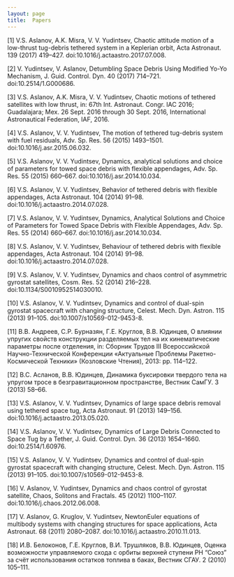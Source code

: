 ```yaml
---
layout: page
title:  Papers
---
```


[1] V.S. Aslanov, A.K. Misra, V. V. Yudintsev, Chaotic attitude motion of a low-thrust tug-debris tethered system in a Keplerian orbit, Acta Astronaut. 139 (2017) 419–427. doi:10.1016/j.actaastro.2017.07.008.

[2] V. Yudintsev, V. Aslanov, Detumbling Space Debris Using Modified Yo-Yo Mechanism, J. Guid. Control. Dyn. 40 (2017) 714–721. doi:10.2514/1.G000686.

[3] V.S. Aslanov, A.K. Misra, V. V. Yudintsev, Chaotic motions of tethered satellites with low thrust, in: 67th Int. Astronaut. Congr. IAC 2016; Guadalajara; Mex. 26 Sept. 2016 through 30 Sept. 2016, International Astronautical Federation, IAF, 2016.

[4] V.S. Aslanov, V. V. Yudintsev, The motion of tethered tug-debris system with fuel residuals, Adv. Sp. Res. 56 (2015) 1493–1501. doi:10.1016/j.asr.2015.06.032.

[5] V.S. Aslanov, V. V. Yudintsev, Dynamics, analytical solutions and choice of parameters for towed space debris with flexible appendages, Adv. Sp. Res. 55 (2015) 660–667. doi:10.1016/j.asr.2014.10.034.

[6] V.S. Aslanov, V. V. Yudintsev, Behavior of tethered debris with flexible appendages, Acta Astronaut. 104 (2014) 91–98. doi:10.1016/j.actaastro.2014.07.028.

[7] V.S. Aslanov, V. V. Yudintsev, Dynamics, Analytical Solutions and Choice of Parameters for Towed Space Debris with Flexible Appendages, Adv. Sp. Res. 55 (2014) 660–667. doi:10.1016/j.asr.2014.10.034.

[8] V.S. Aslanov, V. V. Yudintsev, Behaviour of tethered debris with flexible appendages, Acta Astronaut. 104 (2014) 91–98. doi:10.1016/j.actaastro.2014.07.028.

[9] V.S. Aslanov, V. V. Yudintsev, Dynamics and chaos control of asymmetric gyrostat satellites, Cosm. Res. 52 (2014) 216–228. doi:10.1134/S0010952514030010.

[10] V.S. Aslanov, V. V. Yudintsev, Dynamics and control of dual-spin gyrostat spacecraft with changing structure, Celest. Mech. Dyn. Astron. 115 (2013) 91–105. doi:10.1007/s10569-012-9453-8.

[11] В.В. Андреев, С.Р. Бурназян, Г.Е. Круглов, В.В. Юдинцев, О влиянии упругих свойств конструкции разделяемых тел на их кинематические параметры после отделения, in: Сборник Трудов III Всероссийской Научно-Технической Конференции «Актуальные Проблемы Ракетно-Космической Техники» (Козловские Чтения), 2013: pp. 114–122.

[12] B.C. Асланов, B.B. Юдинцев, Динамика буксировки твердого тела на упругом тросе в безгравитационном пространстве, Вестник СамГУ. 3 (2013) 58–66.

[13] V.S. Aslanov, V. V. Yudintsev, Dynamics of large space debris removal using tethered space tug, Acta Astronaut. 91 (2013) 149–156. doi:10.1016/j.actaastro.2013.05.020.

[14] V.S. Aslanov, V. V. Yudintsev, Dynamics of Large Debris Connected to Space Tug by a Tether, J. Guid. Control. Dyn. 36 (2013) 1654–1660. doi:10.2514/1.60976.

[15] V.S. Aslanov, V. V. Yudintsev, Dynamics and control of dual-spin gyrostat spacecraft with changing structure, Celest. Mech. Dyn. Astron. 115 (2013) 91–105. doi:10.1007/s10569-012-9453-8.

[16] V. Aslanov, V. Yudintsev, Dynamics and chaos control of gyrostat satellite, Chaos, Solitons and Fractals. 45 (2012) 1100–1107. doi:10.1016/j.chaos.2012.06.008.

[17] V. Aslanov, G. Kruglov, V. Yudintsev, NewtonEuler equations of multibody systems with changing structures for space applications, Acta Astronaut. 68 (2011) 2080–2087. doi:10.1016/j.actaastro.2010.11.013.

[18] И.В. Белоконов, Г.E. Круглов, В.И. Трушляков, B.B. Юдинцев, Оценка возможности управляемого схода с орбиты верхней ступени РН “Союз” за счёт использования остатков топлива в баках, Вестник СГАУ. 2 (2010) 105–111.
